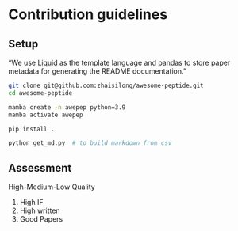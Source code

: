 # Contribution guidelines

## Setup

“We use [Liquid](https://liquid.readthedocs.io/en/latest/) as the template language and pandas to store paper metadata for generating the README documentation.”

```bash
git clone git@github.com:zhaisilong/awesome-peptide.git
cd awesome-peptide

mamba create -n awepep python=3.9
mamba activate awepep

pip install .

python get_md.py  # to build markdown from csv
```

## Assessment

High-Medium-Low Quality

1. High IF
2. High written
3. Good Papers
